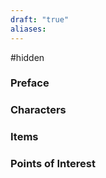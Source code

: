 ```yaml
---
draft: "true"
aliases:
---
```

#hidden 
### Preface

### Characters

### Items

### Points of Interest
